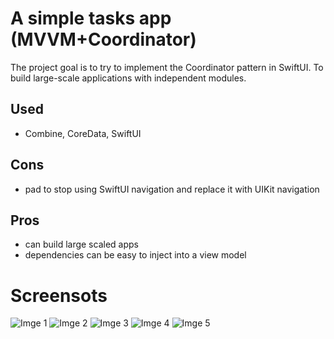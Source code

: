
# A simple tasks app (MVVM+Coordinator)

The project goal is to try to implement the Coordinator pattern in SwiftUI. To build large-scale applications with independent modules.



## Used

 - Combine, CoreData, SwiftUI 



## Cons

- рad to stop using SwiftUI navigation and replace it with UIKit navigation



## Pros

- can build large scaled apps
- dependencies can be easy to inject into a view model



# Screensots

![Imge 1](./screenshot/1.png)
![Imge 2](./screenshot/2.png)
![Imge 3](./screenshot/3.png)
![Imge 4](./screenshot/4.png)
![Imge 5](./screenshot/5.png)

